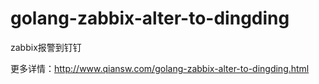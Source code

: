 # golang-zabbix-alter-to-dingding
zabbix报警到钉钉

更多详情：http://www.qiansw.com/golang-zabbix-alter-to-dingding.html
